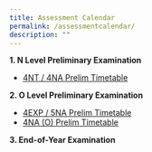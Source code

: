 ```yaml
---
title: Assessment Calendar
permalink: /assessmentcalendar/
description: ""
---
```

**1\. N Level Preliminary Examination**
* [4NT / 4NA Prelim Timetable](https://drive.google.com/file/d/1rTAAGy8qRw0NKfn8SF-hzogacqsFNaNy/view?usp=sharing)

**2\. O Level Preliminary Examination**
* [4EXP / 5NA Prelim Timetable](https://drive.google.com/file/d/1O3qOaBrsKPrGFaq6xcz__5FMhsKi3Qjc/view?usp=sharing)
* [4NA (O) Prelim Timetable](https://drive.google.com/file/d/1THr4QboFUgnOQrGoa5AZR2NQp9F7rbq7/view?usp=sharing)

**3\. End-of-Year Examination**